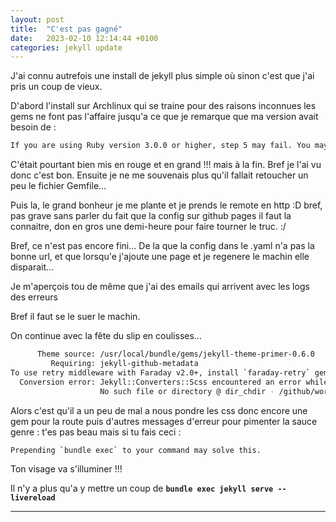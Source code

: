 ```yaml
---
layout: post
title:  "C'est pas gagné"
date:   2023-02-10 12:14:44 +0100
categories: jekyll update
---
```


J'ai connu autrefois une install de jekyll plus simple où sinon c'est que j'ai pris un coup de vieux.

D'abord l'install sur Archlinux qui se traine pour des raisons inconnues les gems ne font pas l'affaire jusqu'a ce que je remarque que ma version avait besoin de : 

```bash
If you are using Ruby version 3.0.0 or higher, step 5 may fail. You may fix it by adding webrick to your dependencies: bundle add webrick
```

C'était pourtant bien mis en rouge et en grand !!! mais à la fin. Bref je l'ai vu donc c'est bon. Ensuite je ne me souvenais plus qu'il fallait retoucher un peu le fichier Gemfile...  

Puis la, le grand bonheur je me plante et je prends le remote en http :D bref, pas grave sans parler du fait que la config sur github pages il faut la connaitre, don en gros une demi-heure pour faire tourner le truc. :/

Bref, ce n'est pas encore fini... De la que la config dans le .yaml n'a pas la bonne url, et que lorsqu'e j'ajoute une page et je regenere le machin elle disparait... 

Je m'aperçois tou de même que j'ai des emails qui arrivent avec les logs des erreurs

Bref il faut se le suer le machin.

On continue avec la fête du slip en coulisses...

```bash
      Theme source: /usr/local/bundle/gems/jekyll-theme-primer-0.6.0
         Requiring: jekyll-github-metadata
To use retry middleware with Faraday v2.0+, install `faraday-retry` gem
  Conversion error: Jekyll::Converters::Scss encountered an error while converting 'assets/css/style.scss':
                    No such file or directory @ dir_chdir - /github/workspace/docs
```

Alors c'est qu'il a un peu de mal a nous pondre les css donc encore une gem pour la route puis d'autres messages d'erreur pour pimenter la sauce genre : t'es pas beau mais si tu fais ceci :  

```bash
Prepending `bundle exec` to your command may solve this.
```

Ton visage va s'illuminer !!!

Il n'y a plus qu'a y mettre un coup de **```bundle exec jekyll serve --livereload```**

---

[jekyll-docs]: https://jekyllrb.com/docs/home
[jekyll-gh]:   https://github.com/jekyll/jekyll
[jekyll-talk]: https://talk.jekyllrb.com/
